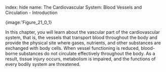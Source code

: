 index: hide
name: The Cardiovascular System: Blood Vessels and Circulation - Introduction


{image:'Figure_21_0_1}
        

In this chapter, you will learn about the vascular part of the cardiovascular system, that is, the vessels that transport blood throughout the body and provide the physical site where gases, nutrients, and other substances are exchanged with body cells. When vessel functioning is reduced, blood-borne substances do not circulate effectively throughout the body. As a result, tissue injury occurs, metabolism is impaired, and the functions of every bodily system are threatened.
